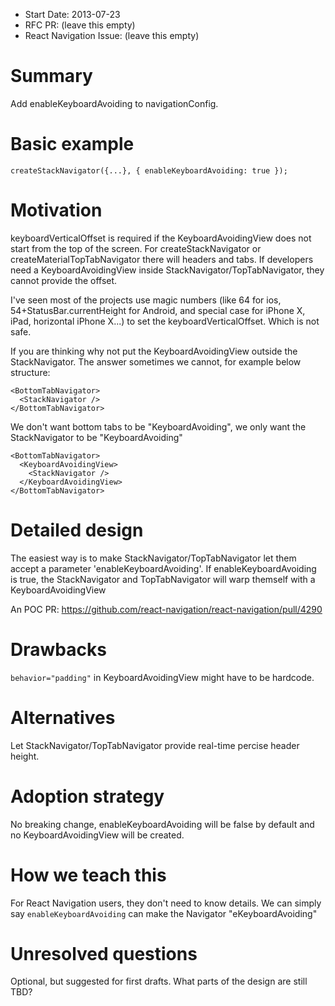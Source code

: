 - Start Date: 2013-07-23
- RFC PR: (leave this empty)
- React Navigation Issue: (leave this empty)

# Summary

Add enableKeyboardAvoiding to navigationConfig.

# Basic example

```
createStackNavigator({...}, { enableKeyboardAvoiding: true });
```

# Motivation

keyboardVerticalOffset is required if the KeyboardAvoidingView does not start from the top of the screen.
For createStackNavigator or createMaterialTopTabNavigator there will headers and tabs.
If developers need a KeyboardAvoidingView inside StackNavigator/TopTabNavigator, they cannot provide the offset.

I've seen most of the projects use magic numbers (like 64 for ios, 54+StatusBar.currentHeight for Android, and special case for iPhone X, iPad, horizontal iPhone X...) to set the keyboardVerticalOffset. Which is not safe.

If you are thinking why not put the KeyboardAvoidingView outside the StackNavigator. The answer sometimes we cannot, for example below structure:
```
<BottomTabNavigator>
  <StackNavigator />
</BottomTabNavigator>
```
We don't want bottom tabs to be "KeyboardAvoiding", we only want the StackNavigator to be "KeyboardAvoiding"
```
<BottomTabNavigator>
  <KeyboardAvoidingView>
    <StackNavigator />
  </KeyboardAvoidingView>
</BottomTabNavigator>
```

# Detailed design

The easiest way is to make StackNavigator/TopTabNavigator let them accept a parameter 'enableKeyboardAvoiding'. If enableKeyboardAvoiding is true, the StackNavigator and TopTabNavigator will warp themself with a KeyboardAvoidingView

An POC PR:
https://github.com/react-navigation/react-navigation/pull/4290

# Drawbacks

`behavior="padding"` in KeyboardAvoidingView might have to be hardcode.

# Alternatives

Let StackNavigator/TopTabNavigator provide real-time percise header height.

# Adoption strategy

No breaking change, enableKeyboardAvoiding will be false by default and no KeyboardAvoidingView will be created.

# How we teach this

For React Navigation users, they don't need to know details. We can simply say `enableKeyboardAvoiding` can make the Navigator "eKeyboardAvoiding"

# Unresolved questions

Optional, but suggested for first drafts. What parts of the design are still TBD?